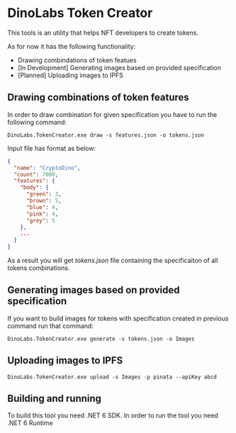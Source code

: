 # DinoLabs Token Creator

This tools is an utility that helps NFT developers to create tokens. 

As for now it has the following functionality:
* Drawing combindations of token featues
* [In Development] Generating images based on provided specification
* [Planned] Uploading images to IPFS

## Drawing combinations of token features

In order to draw combination for given specification you have to run the following command:

```
DinoLabs.TokenCreator.exe draw -s features.json -o tokens.json
```

Input file has format as below:

```json
{
  "name": "CryptoDino",
  "count": 7000,
  "features": {
    "body": {
      "green": 3,
      "brown": 5,
      "blue": 4,
      "pink": 4,
      "grey": 5
    },
    ...
  }
}
```

As a result you will get *tokens.json* file containing the specificaiton of all tokens combinations.

## Generating images based on provided specification

If you want to build images for tokens with specification created in previous command run that command:

```
DinoLabs.TokenCreator.exe generate -s tokens.json -o Images
```

## Uploading images to IPFS

```
DinoLabs.TokenCreator.exe upload -s Images -p pinata --apiKey abcd
```

## Building and running
To build this tool you need .NET 6 SDK. In order to run the tool you need .NET 6 Runtime